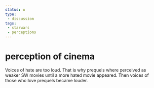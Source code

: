 ```yaml
---
status: ⚙️
type:
 - discussion
tags:
 - starwars
 - perceptions
---
```

# perception of cinema

Voices of hate are too loud. That is why prequels where perceived as weaker SW movies until a more hated movie appeared. Then voices of those who love prequels became louder.